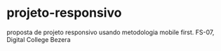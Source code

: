 # projeto-responsivo
proposta de projeto responsivo usando metodologia mobile first. FS-07, Digital College Bezera
